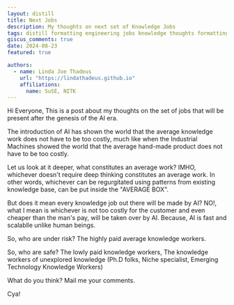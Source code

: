 ```yaml
---
layout: distill
title: Next Jobs
description: My thoughts on next set of Knowledge Jobs
tags: distill formatting engineering jobs knowledge thoughts formatting images links math code blockquotes 
giscus_comments: true
date: 2024-08-23
featured: true

authors:
  - name: Linda Joe Thadeus
    url: "https://lindathadeus.github.io"
    affiliations:
      name: SuSE, NITK
---
```


Hi Everyone,
This is a post about my thoughts on the set of jobs that will be present after the genesis of the AI era. 

The introduction of AI has shown the world that the average knowledge work does not have to be too costly, much like when the Industrial Machines showed the world that the average hand-made product does not have to be too costly.

Let us look at it deeper, what constitutes an average work? IMHO, whichever doesn't require deep thinking constitutes an average work. In other words, whichever can be regurgitated using patterns from existing knowledge base, can be put inside the "AVERAGE BOX".

But does it mean every knowledge job out there will be made by AI? NO!, what I mean is whichever is not too costly for the customer and even cheaper than the man's pay, will be taken over by AI. Because, AI is fast and scalablle unlike human beings.

So, who are under risk? The highly paid average knowledge workers.

So, who are safe? The lowly paid knowledge workers, The knowledge workers of unexplored knowledge (Ph.D folks, Niche specialist, Emerging Technology Knowledge Workers)

What do you think? Mail me your comments.

Cya!
